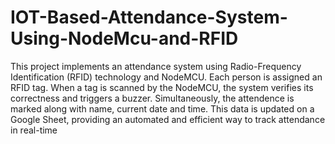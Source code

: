 # IOT-Based-Attendance-System-Using-NodeMcu-and-RFID
This project implements an attendance system using Radio-Frequency Identification (RFID) technology and NodeMCU. Each person is assigned an RFID tag. When a tag is scanned by the NodeMCU, the system verifies its correctness and triggers a buzzer. Simultaneously, the attendence is marked along with name, current date and time. This data is updated on a Google Sheet, providing an automated and efficient way to track attendance in real-time
